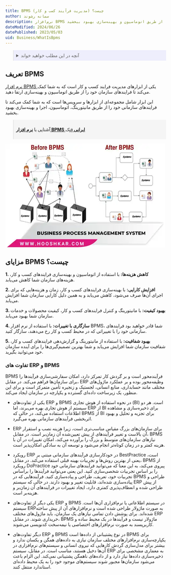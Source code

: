 ```yaml
---
title: BPMS (مدیریت فرآیند کسب و کار) چیست؟
author: سمانه رشوند
description: نرم‌افزار BPMS یکی از ابزارهای مدیریت فرایند کسب و کار است که به شما کمک می‌کند تا فرایندهای سازمان خود را از طریق اتوماسیون و بهینه‌سازی بهبود ببخشید.
dateModified: 2024/06/26
datePublished: 2023/05/03
uid: Business/WhatIsBpms
---
```


<blockquote style="background-color:#eeeefc; padding:0.5rem">

<details>
  <summary>آنچه در این مطلب خواهید خواند</summary>
  <ul>
    <li>تعریف BPMS</li>
    <li>مزایای BPMS چیست؟</li>
    <li>تفاوت های ERP و BPMS</li>
  </ul>
</details>

</blockquote>

## تعریف BPMS

<a href="https://www.hooshkar.com/Software/Fennec/Module/BPMS" target="_blank">نرم افزار BPMS
</a> یکی از ابزارهای مدیریت فرایند کسب و کار است که به شما کمک می‌کند تا فرایندهای سازمان خود را از طریق اتوماسیون و بهینه‌سازی ارتقا دهید.

این ابزار شامل مجموعه‌ای از ابزارها و سرویس‌ها است که به شما کمک می‌کند تا فرایندهای سازمانی خود را از طریق مانیتورینگ، اتوماسیون، اجرا و بهینه‌سازی بهبود بخشید.

<blockquote style="background-color:#f5f5f5; padding:0.5rem">
<p><strong>آشنایی با <a href="https://www.hooshkar.com/Software/Fennec/Module/BPMS" target="_blank">نرم افزار BPMS ایرانی 
</a>فِنِک</p></strong></blockquote>


![Business Process Management System](./Images/BPMS.webp)

## مزایای BPMS چیست؟

**1. کاهش هزینه‌ها:** با استفاده از اتوماسیون و بهینه‌سازی فرایندهای کسب و کار، هزینه‌های سازمان شما کاهش می‌یابد.

**2. افزایش کارایی:** با بهینه‌سازی فرایندهای کسب و کار، زمان و هزینه‌هایی که برای اجرای آن‌ها صرف می‌شود، کاهش می‌یابد و به همین دلیل کارایی سازمان شما افزایش می‌یابد.

**3. بهبود کیفیت:** با مانیتورینگ و کنترل فرایندهای کسب و کار، کیفیت محصولات و خدمات سازمان شما بهبود می‌یابد.

**4. سازگاری با تغییرات:** با استفاده از نرم افزار BPMS، شما قادر خواهید بود فرایندهای سازمانی خود را با تغییراتی که در محیط کسب و کار رخ می‌دهند، سازگار کنید.

**5. بهبود شفافیت:** با استفاده از مانیتورینگ و گزارش‌دهی فرایندهای کسب و کار، شفافیت سازمان شما افزایش می‌یابد و شما بهترین تصمیم‌گیری‌ها را برای آینده سازمان خود می‌توانید بگیرید.

### تفاوت های ERP و BPMS

BPMS فرآیندمحور است و بر گردش کار تمرکز دارد، امکان سفارشی‌سازی فرآیندها را برای سازمان‌ها فراهم می‌کند. در مقابل، ERP وظیفه‌محور بوده و بر عملکرد ماژول‌های مختلف مانند حسابداری، منابع انسانی، لجستیک و زنجیره تأمین متمرکز است و برای این منظور، یک زیرساخت داده‌ای گسترده و یکپارچه در سازمان ایجاد می‌کند.

-	یکی از تفاوت‌های ERP و BPMS در نحوه استفاده از هوش تجاری (BI) است. هر دو سیستم از هوش تجاری بهره می‌برند، اما ERP از BI برای ذخیره‌سازی و مشاهده اطلاعات استفاده می‌کند، در حالی که BPMS از BI برای تجزیه و تحلیل و بهبود اثربخشی فرآیندهای سازمانی بهره می‌گیرد.

-	ERP برای سازمان‌های بزرگ‌ مقیاس مناسب‌تری است، زیرا هزینه نصب و استقرار آن بالاست و تغییر فرآیندهای از پیش تعیین‌شده آن زمان‌بر است. در مقابل،  BPMS نیازهای سازمان‌های متوسط و بزرگ را برآورده می‌کند، امکان تغییرات در آن با هزینه کمتر و در زمان کوتاه‌تر انجام می‌شود و توسعه آن به سادگی امکان‌پذیر است.

-	رویکرد ERP در خودکارسازی فرآیندهای سازمانی مبتنی بر BestPractice است، یعنی از بهترین روش‌ها و تجربیات بهینه قبلی استفاده می‌کند. در مقابل،  BPMS از رویکرد DoPractice پیروی می‌کند، به این معنا که می‌توانید فرآیندهای سازمانی خود را بر اساس تجربیات شخصی‌سازی کنید. این یعنی می‌توانید فرآیندها را براساس تجربیات خود، تعریف، طراحی و پیاده‌سازی کنید. فرآیندهایی که در BPMS طراحی و پیاده‌سازی شده‌اند، قابلیت تغییر و بهبود دارند. در حالی که سیستم ERP از پیش طراحی شده و انعطاف‌پذیری کمتری دارد، ایجاد تغییرات در فرآیندهای آن زمان‌بر و هزینه‌بر است.

-	یکی دیگر از تفاوت‌های ERP و BPMS در سیستم اطلاعاتی یا نرم‌افزاری آن‌ها است. سیستم ERPبه صورت ماژولار طراحی شده است و نرم‌افزارهای آن از پیش ساخته شده‌اند. برای پوشش دادن تمامی نیازهای یک سازمان، باید ماژول‌های مختلف ERP خریداری شوند. در مقابل، BPMS ماژولار نیست و فرآیندها در یک محیط ساده و کاربرپسند به صورت نرم‌افزارهای اختصاصی یا نیمه‌سخت کدنویسی می‌شوند.

-	دیگر تفاوت‌های ERP و BPMS در نوع پشتیبانی از داده‌ها است BPMS برای یکپارچه‌سازی نرم‌افزارهای مختلف سازمان نیازی به داده‌های همگن و یکسان ندارد و بیشتر برای مدل‌سازی گردش کارهایی که نیروی انسانی و سیستم‌های نرم‌افزاری در آن‌ها دخیل هستند، مناسب است. در مقابل، سیستم ERP به معماری مشخصی برای ذخیره‌سازی داده‌ها نیاز دارد و از داده‌های ناهمگن پشتیبانی نمی‌کند. این الزام باعث می‌شود سازمان‌ها مجبور شوند سیستم‌های موجود خود را به یک محیط داده‌ای استاندارد منتقل کنند.

